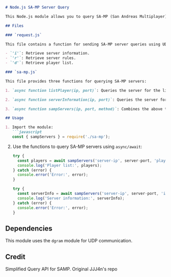 ```markdown
# Node.js SA-MP Server Query

This Node.js module allows you to query SA-MP (San Andreas Multiplayer) game servers to retrieve information about players and server details. It includes the following files:

## Files

### `request.js`

This file contains a function for sending SA-MP server queries using UDP. It takes an IP address, port, and an opcode as parameters to query the server. The available opcodes are:

- `'i'`: Retrieve server information.
- `'r'`: Retrieve server rules.
- `'d'`: Retrieve player list.

### `sa-mp.js`

This file provides three functions for querying SA-MP servers:

1. `async function listPlayer(ip, port)`: Queries the server for the list of players and returns an array of player objects or a failed status if there are no players or an error occurs.

2. `async function serverInformation(ip, port)`: Queries the server for general server information and returns an object containing server details.

3. `async function sampServers(ip, port, method)`: Combines the above two functions to query either player list or server information based on the specified method. It returns the respective data or an error if one occurs.

## Usage

1. Import the module:
   ```javascript
   const { sampServers } = require('./sa-mp');
   ```

2. Use the functions to query SA-MP servers using `async/await`:
   ```javascript
   try {
     const players = await sampServers('server-ip', server-port, 'player');
     console.log('Player list:', players);
   } catch (error) {
     console.error('Error:', error);
   }
   ```

   ```javascript
   try {
     const serverInfo = await sampServers('server-ip', server-port, 'info');
     console.log('Server information:', serverInfo);
   } catch (error) {
     console.error('Error:', error);
   }
   ```

## Dependencies

This module uses the `dgram` module for UDP communication.

## Credit
Simplified Query API for SAMP. Original JJJ4n's repo

